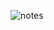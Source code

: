![notes](https://user-images.githubusercontent.com/87481377/147432846-de7edd21-1102-4ccc-9e47-ba21014d23ec.gif)
